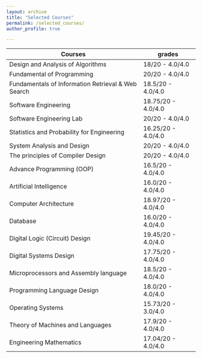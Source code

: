 ```yaml
---
layout: archive
title: "Selected Courses"
permalink: /selected_courses/
author_profile: true

---
```


| Courses                                            | grades             |
|----------------------------------------------------|--------------------|
| Design and Analysis of Algorithms                  | 18/20 - 4.0/4.0    |
| Fundamental of Programming                         | 20/20 - 4.0/4.0    |
| Fundamentals of Information Retrieval & Web Search | 18.5/20 - 4.0/4.0  |
| Software Engineering                               | 18.75/20 - 4.0/4.0 |
| Software Engineering Lab                           | 20/20 - 4.0/4.0    |
| Statistics and Probability for Engineering         | 16.25/20 - 4.0/4.0 |
| System Analysis and Design                         | 20/20 - 4.0/4.0    |
| The principles of Compiler Design                  | 20/20 - 4.0/4.0    |
| Advance Programming (OOP)                          | 16.5/20 - 4.0/4.0  |
| Artificial Intelligence                            | 16.0/20 - 4.0/4.0  |
| Computer Architecture                              | 18.97/20 - 4.0/4.0 |
| Database                                           | 16.0/20 - 4.0/4.0  |
| Digital Logic (Circuit) Design                     | 19.45/20 - 4.0/4.0 |
| Digital Systems Design                             | 17.75/20 - 4.0/4.0 |
| Microprocessors and Assembly language              | 18.5/20 - 4.0/4.0  |
| Programming Language Design                        | 18.0/20 - 4.0/4.0  |
| Operating Systems                                  | 15.73/20 - 3.0/4.0 |
| Theory of Machines and Languages                   | 17.9/20 - 4.0/4.0  |
| Engineering Mathematics                            | 17.04/20 - 4.0/4.0 |
